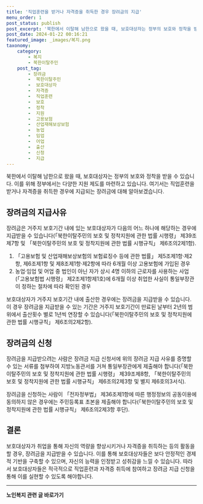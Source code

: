 ```yaml
---
title: '직업훈련을 받거나 자격증을 취득한 경우 장려금의 지급'
menu_order: 1
post_status: publish
post_excerpt: '북한에서 이탈해 남한으로 왔을 때, 보호대상자는 정부의 보호와 정착을 받을 수 있습니다. 이를 위해 정부에서는 다양한 지원 제도를 마련하고 있습니다. 여기서는 직업훈련을 받거나 자격증을 취득한 경우에 지급되는 장려금에 대해 알아보겠습니다.'
post_date: 2024-01-22 00:16:21
featured_image: _images/복지.png
taxonomy:
    category:
        - 복지
        - 북한이탈주민
    post_tag:
        - 장려금
        -  북한이탈주민
        -  보호대상자
        -  자격증
        -  직업훈련
        -  보호
        -  정착
        -  지원
        -  고용보험
        -  산업재해보상보험
        -  농업
        -  임업
        -  어업
        -  출산
        -  신청
        -  지급
---
```



북한에서 이탈해 남한으로 왔을 때, 보호대상자는 정부의 보호와 정착을 받을 수 있습니다. 이를 위해 정부에서는 다양한 지원 제도를 마련하고 있습니다. 여기서는 직업훈련을 받거나 자격증을 취득한 경우에 지급되는 장려금에 대해 알아보겠습니다.

## 장려금의 지급사유

장려금은 거주지 보호기간 내에 있는 보호대상자가 다음의 어느 하나에 해당하는 경우에 지급받을 수 있습니다(「북한이탈주민의 보호 및 정착지원에 관한 법률 시행령」 제39조제7항 및 「북한이탈주민의 보호 및 정착지원에 관한 법률 시행규칙」 제6조의2제1항).

1. 「고용보험 및 산업재해보상보험의 보험료징수 등에 관한 법률」 제5조제1항·제2항, 제6조제1항 및 제8조제1항·제2항에 따라 6개월 이상 고용보험에 가입된 경우
2. 농업·임업 및 어업 중 법인이 아닌 자가 상시 4명 이하의 근로자를 사용하는 사업(「고용보험법 시행령」 제2조제1항제1호)에 6개월 이상 취업한 사실이 통일부장관이 정하는 절차에 따라 확인된 경우

보호대상자가 거주지 보호기간 내에 출산한 경우에는 장려금을 지급받을 수 있습니다. 이 경우 장려금을 지급받을 수 있는 기간은 거주지 보호기간이 만료된 날부터 2년의 범위에서 출산횟수 별로 1년씩 연장할 수 있습니다(「북한이탈주민의 보호 및 정착지원에 관한 법률 시행규칙」 제6조의2제2항).

## 장려금의 신청

장려금을 지급받으려는 사람은 장려금 지급 신청서에 위의 장려금 지급 사유를 증명할 수 있는 서류를 첨부하여 지방노동관서를 거쳐 통일부장관에게 제출해야 합니다(「북한이탈주민의 보호 및 정착지원에 관한 법률 시행령」 제39조제8항, 「북한이탈주민의 보호 및 정착지원에 관한 법률 시행규칙」 제6조의2제3항 및 별지 제6호의3서식).

장려금을 신청하는 사람이 「전자정부법」 제36조제1항에 따른 행정정보의 공동이용에 동의하지 않은 경우에는 주민등록표 초본을 제출해야 합니다(「북한이탈주민의 보호 및 정착지원에 관한 법률 시행규칙」 제6조의2제3항 후단).

## 결론

보호대상자가 취업을 통해 자신의 역량을 향상시키거나 자격증을 취득하는 등의 활동을 할 경우, 장려금을 지급받을 수 있습니다. 이를 통해 보호대상자들은 보다 안정적인 경제적 기반을 구축할 수 있으며, 자신의 능력을 인정받고 성취감을 느낄 수 있습니다. 따라서 보호대상자들은 적극적으로 직업훈련과 자격증 취득에 참여하고 장려금 지급 신청을 통해 이를 실현할 수 있도록 해야합니다.
<!-- wp:separator -->
<hr class="wp-block-separator has-alpha-channel-opacity"/>
<!-- /wp:separator -->

<!-- wp:group {"backgroundColor":"base","layout":{"type":"constrained"}} -->
<div class="wp-block-group has-base-background-color has-background"><!-- wp:paragraph {"align":"center","fontSize":"medium"} -->
<p class="has-text-align-center has-large-font-size"><strong>노인복지 관련 글 바로가기</strong></p>
<!-- /wp:paragraph -->


<!-- wp:latest-posts
{"categories":[{"id":15998,"count":19,"description":"","link":"https://uknowlaw.com/category/%eb%85%b8%ec%9d%b8%eb%b3%b5%ec%a7%80/","name":"노인복지","slug":"노인복지","taxonomy":"category","parent":0,"meta":[],"_links":{"self":[{"href":"https://uknowlaw.com/wp-json/wp/v2/categories/15998"}],"collection":[{"href":"https://uknowlaw.com/wp-json/wp/v2/categories"}],"about":[{"href":"https://uknowlaw.com/wp-json/wp/v2/taxonomies/category"}],"wp:post_type":[{"href":"https://uknowlaw.com/wp-json/wp/v2/posts?categories=15998"}],"curies":[{"name":"wp","href":"https://api.w.org/{rel}","templated":true}]}}],"postsToShow":100,"excerptLength":28,"postLayout":"grid","columns":2,"featuredImageAlign":"left","featuredImageSizeSlug":"large","fontSize":"small"} /--></div>
<!-- /wp:group -->